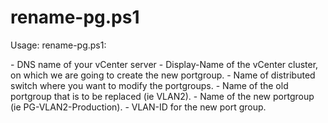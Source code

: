 rename-pg.ps1
==========
Usage: rename-pg.ps1: <vcenter-server> <cluster> <switch> <oldpg> <newpg>

<vcenter-server>  - DNS name of your vCenter server
<cluster>         - Display-Name of the vCenter cluster, on which we are going to create the new portgroup.
<switch>          - Name of distributed switch where you want to modify the portgroups.
<oldpg>           - Name of the old portgroup that is to be replaced (ie VLAN2).
<newpg>           - Name of the new portgroup (ie PG-VLAN2-Production).
<vlan>            - VLAN-ID for the new port group.


